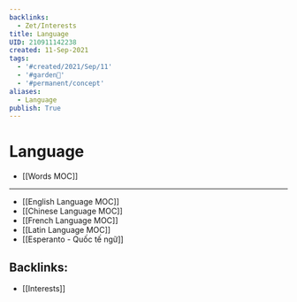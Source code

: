 ```yaml
---
backlinks:
  - Zet/Interests
title: Language
UID: 210911142238
created: 11-Sep-2021
tags:
  - '#created/2021/Sep/11'
  - '#garden🏡'
  - '#permanent/concept'
aliases:
  - Language
publish: True
---
```

# Language

- [[Words MOC]]

---
- [[English Language MOC]]
- [[Chinese Language MOC]]
- [[French Language MOC]]
- [[Latin Language MOC]]
- [[Esperanto - Quốc tế  ngữ]]
## Backlinks:
- [[Interests]]
